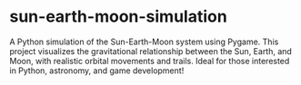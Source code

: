 # sun-earth-moon-simulation
A Python simulation of the Sun-Earth-Moon system using Pygame. This project visualizes the gravitational relationship between the Sun, Earth, and Moon, with realistic orbital movements and trails. Ideal for those interested in Python, astronomy, and game development!
